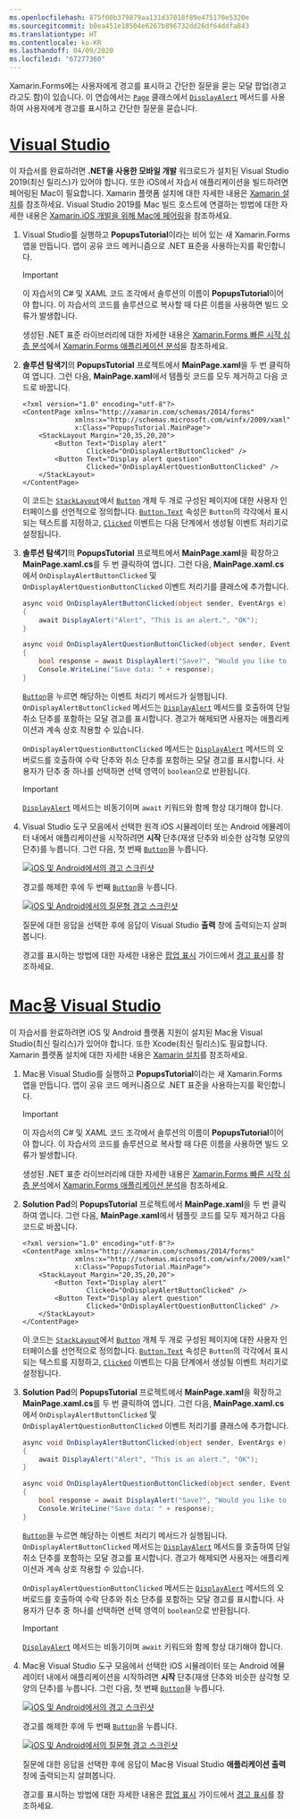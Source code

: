 ```yaml
---
ms.openlocfilehash: 875f00b379879aa131d37018f89e475170e5320e
ms.sourcegitcommit: b0ea451e18504e6267b896732dd26df64ddfa843
ms.translationtype: HT
ms.contentlocale: ko-KR
ms.lasthandoff: 04/09/2020
ms.locfileid: "67277360"
---
```

Xamarin.Forms에는 사용자에게 경고를 표시하고 간단한 질문을 묻는 모달 팝업(경고라고도 함)이 있습니다. 이 연습에서는 [`Page`](xref:Xamarin.Forms.Page) 클래스에서 [`DisplayAlert`](xref:Xamarin.Forms.Page.DisplayAlert*) 메서드를 사용하여 사용자에게 경고를 표시하고 간단한 질문을 묻습니다.

# <a name="visual-studio"></a>[Visual Studio](#tab/vswin)

이 자습서를 완료하려면 **.NET을 사용한 모바일 개발** 워크로드가 설치된 Visual Studio 2019(최신 릴리스)가 있어야 합니다. 또한 iOS에서 자습서 애플리케이션을 빌드하려면 페어링된 Mac이 필요합니다. Xamarin 플랫폼 설치에 대한 자세한 내용은 [Xamarin 설치](~/get-started/installation/index.md)를 참조하세요. Visual Studio 2019를 Mac 빌드 호스트에 연결하는 방법에 대한 자세한 내용은 [Xamarin.iOS 개발을 위해 Mac에 페어링](~/ios/get-started/installation/windows/connecting-to-mac/index.md)을 참조하세요.

1. Visual Studio를 실행하고 **PopupsTutorial**이라는 비어 있는 새 Xamarin.Forms 앱을 만듭니다. 앱이 공유 코드 메커니즘으로 .NET 표준을 사용하는지를 확인합니다.

    > [!IMPORTANT]
    > 이 자습서의 C# 및 XAML 코드 조각에서 솔루션의 이름이 **PopupsTutorial**이어야 합니다. 이 자습서의 코드를 솔루션으로 복사할 때 다른 이름을 사용하면 빌드 오류가 발생합니다.

    생성된 .NET 표준 라이브러리에 대한 자세한 내용은 [Xamarin.Forms 빠른 시작 심층 분석](~/get-started/first-app/index.md)에서 [Xamarin.Forms 애플리케이션 분석](~/get-started/first-app/index.md)을 참조하세요.

1. **솔루션 탐색기**의 **PopupsTutorial** 프로젝트에서 **MainPage.xaml**을 두 번 클릭하여 엽니다. 그런 다음, **MainPage.xaml**에서 템플릿 코드를 모두 제거하고 다음 코드로 바꿉니다.

    ```xaml
    <?xml version="1.0" encoding="utf-8"?>
    <ContentPage xmlns="http://xamarin.com/schemas/2014/forms"
                 xmlns:x="http://schemas.microsoft.com/winfx/2009/xaml"
                 x:Class="PopupsTutorial.MainPage">
        <StackLayout Margin="20,35,20,20">
            <Button Text="Display alert"
                    Clicked="OnDisplayAlertButtonClicked" />
            <Button Text="Display alert question"
                    Clicked="OnDisplayAlertQuestionButtonClicked" />
        </StackLayout>
    </ContentPage>
    ```

    이 코드는 [`StackLayout`](xref:Xamarin.Forms.StackLayout)에서 [`Button`](xref:Xamarin.Forms.Button) 개체 두 개로 구성된 페이지에 대한 사용자 인터페이스를 선언적으로 정의합니다. [`Button.Text`](xref:Xamarin.Forms.Button.Text) 속성은 `Button`의 각각에서 표시되는 텍스트를 지정하고, [`Clicked`](xref:Xamarin.Forms.Button.Clicked) 이벤트는 다음 단계에서 생성될 이벤트 처리기로 설정됩니다.

1. **솔루션 탐색기**의 **PopupsTutorial** 프로젝트에서 **MainPage.xaml**을 확장하고 **MainPage.xaml.cs**를 두 번 클릭하여 엽니다. 그런 다음, **MainPage.xaml.cs**에서 `OnDisplayAlertButtonClicked` 및 `OnDisplayAlertQuestionButtonClicked` 이벤트 처리기를 클래스에 추가합니다.

    ```csharp
    async void OnDisplayAlertButtonClicked(object sender, EventArgs e)
    {
        await DisplayAlert("Alert", "This is an alert.", "OK");
    }

    async void OnDisplayAlertQuestionButtonClicked(object sender, EventArgs e)
    {
        bool response = await DisplayAlert("Save?", "Would you like to save your data?", "Yes", "No");
        Console.WriteLine("Save data: " + response);
    }
    ```

    [`Button`](xref:Xamarin.Forms.Button)을 누르면 해당하는 이벤트 처리기 메서드가 실행됩니다. `OnDisplayAlertButtonClicked` 메서드는 [`DisplayAlert`](xref:Xamarin.Forms.Page.DisplayAlert*) 메서드를 호출하여 단일 취소 단추를 포함하는 모달 경고를 표시합니다. 경고가 해제되면 사용자는 애플리케이션과 계속 상호 작용할 수 있습니다.

    `OnDisplayAlertQuestionButtonClicked` 메서드는 [`DisplayAlert`](xref:Xamarin.Forms.Page.DisplayAlert*) 메서드의 오버로드를 호출하여 수락 단추와 취소 단추를 포함하는 모달 경고를 표시합니다. 사용자가 단추 중 하나를 선택하면 선택 영역이 `boolean`으로 반환됩니다.

    > [!IMPORTANT]
    > [`DisplayAlert`](xref:Xamarin.Forms.Page.DisplayAlert*) 메서드는 비동기이며 `await` 키워드와 함께 항상 대기해야 합니다.

1. Visual Studio 도구 모음에서 선택한 원격 iOS 시뮬레이터 또는 Android 에뮬레이터 내에서 애플리케이션을 시작하려면 **시작** 단추(재생 단추와 비슷한 삼각형 모양의 단추)를 누릅니다. 그런 다음, 첫 번째 [`Button`](xref:Xamarin.Forms.Button)을 누릅니다.

    [![iOS 및 Android에서의 경고 스크린샷](../images/alert.png "경고")](../images/alert-large.png#lightbox "경고")

    경고를 해제한 후에 두 번째 [`Button`](xref:Xamarin.Forms.Button)을 누릅니다.

    [![iOS 및 Android에서의 질문형 경고 스크린샷](../images/alert-question.png "질문형 경고")](../images/alert-question-large.png#lightbox "질문형 경고")

    질문에 대한 응답을 선택한 후에 응답이 Visual Studio **출력** 창에 출력되는지 살펴봅니다.

    경고를 표시하는 방법에 대한 자세한 내용은 [팝업 표시](~/xamarin-forms/user-interface/pop-ups.md) 가이드에서 [경고 표시](~/xamarin-forms/user-interface/pop-ups.md#display-an-alert)를 참조하세요.

# <a name="visual-studio-for-mac"></a>[Mac용 Visual Studio](#tab/vsmac)

이 자습서를 완료하려면 iOS 및 Android 플랫폼 지원이 설치된 Mac용 Visual Studio(최신 릴리스)가 있어야 합니다. 또한 Xcode(최신 릴리스)도 필요합니다. Xamarin 플랫폼 설치에 대한 자세한 내용은 [Xamarin 설치](~/get-started/installation/index.md)를 참조하세요.

1. Mac용 Visual Studio를 실행하고 **PopupsTutorial**이라는 새 Xamarin.Forms 앱을 만듭니다. 앱이 공유 코드 메커니즘으로 .NET 표준을 사용하는지를 확인합니다.

    > [!IMPORTANT]
    > 이 자습서의 C# 및 XAML 코드 조각에서 솔루션의 이름이 **PopupsTutorial**이어야 합니다. 이 자습서의 코드를 솔루션으로 복사할 때 다른 이름을 사용하면 빌드 오류가 발생합니다.

    생성된 .NET 표준 라이브러리에 대한 자세한 내용은 [Xamarin.Forms 빠른 시작 심층 분석](~/get-started/first-app/index.md)에서 [Xamarin.Forms 애플리케이션 분석](~/get-started/first-app/index.md)을 참조하세요.

1. **Solution Pad**의 **PopupsTutorial** 프로젝트에서 **MainPage.xaml**을 두 번 클릭하여 엽니다. 그런 다음, **MainPage.xaml**에서 템플릿 코드를 모두 제거하고 다음 코드로 바꿉니다.

    ```xaml
    <?xml version="1.0" encoding="utf-8"?>
    <ContentPage xmlns="http://xamarin.com/schemas/2014/forms"
                 xmlns:x="http://schemas.microsoft.com/winfx/2009/xaml"
                 x:Class="PopupsTutorial.MainPage">
        <StackLayout Margin="20,35,20,20">
            <Button Text="Display alert"
                    Clicked="OnDisplayAlertButtonClicked" />
            <Button Text="Display alert question"
                    Clicked="OnDisplayAlertQuestionButtonClicked" />
        </StackLayout>
    </ContentPage>
    ```

    이 코드는 [`StackLayout`](xref:Xamarin.Forms.StackLayout)에서 [`Button`](xref:Xamarin.Forms.Button) 개체 두 개로 구성된 페이지에 대한 사용자 인터페이스를 선언적으로 정의합니다. [`Button.Text`](xref:Xamarin.Forms.Button.Text) 속성은 `Button`의 각각에서 표시되는 텍스트를 지정하고, [`Clicked`](xref:Xamarin.Forms.Button.Clicked) 이벤트는 다음 단계에서 생성될 이벤트 처리기로 설정됩니다.

1. **Solution Pad**의 **PopupsTutorial** 프로젝트에서 **MainPage.xaml**을 확장하고 **MainPage.xaml.cs**를 두 번 클릭하여 엽니다. 그런 다음, **MainPage.xaml.cs**에서 `OnDisplayAlertButtonClicked` 및 `OnDisplayAlertQuestionButtonClicked` 이벤트 처리기를 클래스에 추가합니다.

    ```csharp
    async void OnDisplayAlertButtonClicked(object sender, EventArgs e)
    {
        await DisplayAlert("Alert", "This is an alert.", "OK");
    }

    async void OnDisplayAlertQuestionButtonClicked(object sender, EventArgs e)
    {
        bool response = await DisplayAlert("Save?", "Would you like to save your data?", "Yes", "No");
        Console.WriteLine("Save data: " + response);
    }
    ```

    [`Button`](xref:Xamarin.Forms.Button)을 누르면 해당하는 이벤트 처리기 메서드가 실행됩니다. `OnDisplayAlertButtonClicked` 메서드는 [`DisplayAlert`](xref:Xamarin.Forms.Page.DisplayAlert*) 메서드를 호출하여 단일 취소 단추를 포함하는 모달 경고를 표시합니다. 경고가 해제되면 사용자는 애플리케이션과 계속 상호 작용할 수 있습니다.

    `OnDisplayAlertQuestionButtonClicked` 메서드는 [`DisplayAlert`](xref:Xamarin.Forms.Page.DisplayAlert*) 메서드의 오버로드를 호출하여 수락 단추와 취소 단추를 포함하는 모달 경고를 표시합니다. 사용자가 단추 중 하나를 선택하면 선택 영역이 `boolean`으로 반환됩니다.

    > [!IMPORTANT]
    > [`DisplayAlert`](xref:Xamarin.Forms.Page.DisplayAlert*) 메서드는 비동기이며 `await` 키워드와 함께 항상 대기해야 합니다.

1. Mac용 Visual Studio 도구 모음에서 선택한 iOS 시뮬레이터 또는 Android 에뮬레이터 내에서 애플리케이션을 시작하려면 **시작** 단추(재생 단추와 비슷한 삼각형 모양의 단추)를 누릅니다. 그런 다음, 첫 번째 [`Button`](xref:Xamarin.Forms.Button)을 누릅니다.

    [![iOS 및 Android에서의 경고 스크린샷](../images/alert.png "경고")](../images/alert-large.png#lightbox "경고")

    경고를 해제한 후에 두 번째 [`Button`](xref:Xamarin.Forms.Button)을 누릅니다.

    [![iOS 및 Android에서의 질문형 경고 스크린샷](../images/alert-question.png "질문형 경고")](../images/alert-question-large.png#lightbox "질문형 경고")

    질문에 대한 응답을 선택한 후에 응답이 Mac용 Visual Studio **애플리케이션 출력** 창에 출력되는지 살펴봅니다.

    경고를 표시하는 방법에 대한 자세한 내용은 [팝업 표시](~/xamarin-forms/user-interface/pop-ups.md) 가이드에서 [경고 표시](~/xamarin-forms/user-interface/pop-ups.md#display-an-alert)를 참조하세요.
